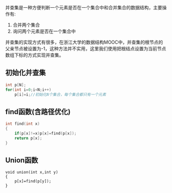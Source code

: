 并查集是一种方便判断一个元素是否在一个集合中和合并集合的数据结构，主要操作有:  
1. 合并两个集合
2. 询问两个元素是否在一个集合中

并查集的实现方式有很多，在浙江大学的数据结构MOOC中，并查集的根节点的父亲节点被设置为-1，这种方法并不实用，这里我们使用把根结点设置为当前节点数组下标的方式实现并查集。  

## 初始化并查集
```cpp
int p[N];
for(int i=0;i<N;i++)
    p[i]=i;//初始化N个集合，每个集合都只有一个元素
```
## find函数(含路径优化)
```cpp
int find(int x)
{
    if(p[x]!=x)p[x]=find(p[x]);
    return p[x];
}
```
## Union函数
```
void union(int x,int y)
{
    p[x]=find(p[y]);
}
```